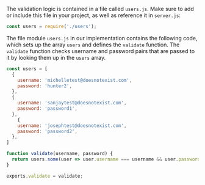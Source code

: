 The validation logic is contained in a file called `users.js`. Make sure to add or include this file in your project, as well as reference it in `server.js`:

```javascript
const users = require('./users');
```

The file module `users.js` in our implementation contains the following code, which sets up the array `users` and defines the `validate` function. The `validate` function checks username and password pairs that are passed to it by looking them up in the `users` array.

```javascript
const users = [
  {
    username: 'michelletest@doesnotexist.com',
    password: 'hunter2',
  },
  {
    username: 'sanjaytest@doesnotexist.com',
    password: 'password1',
  },
    {
    username: 'josephtest@doesnotexist.com',
    password: 'password2',
  },
]

function validate(username, password) {
  return users.some(user => user.username === username && user.password === password);
}

exports.validate = validate;
```
